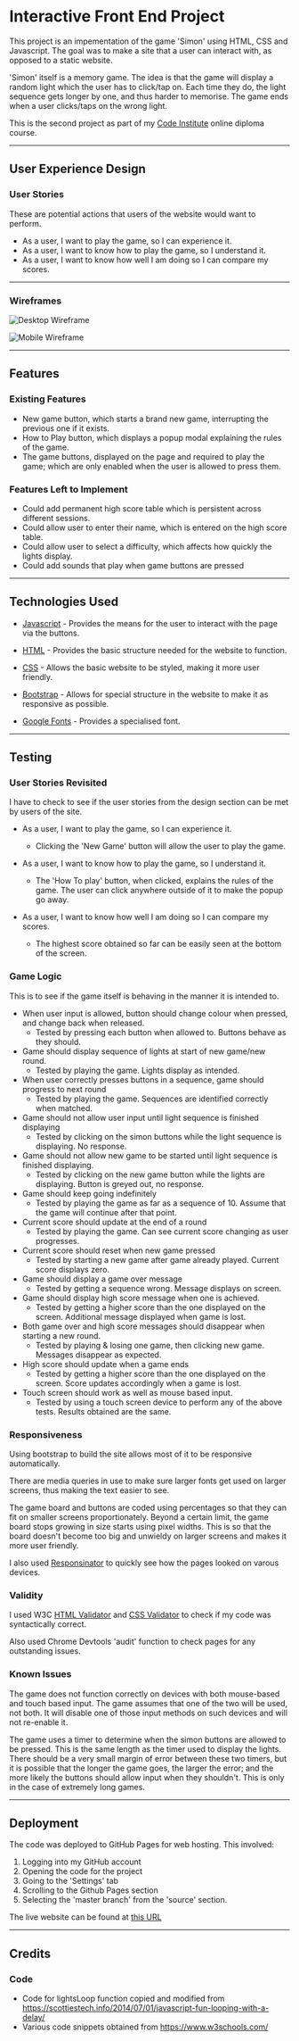 # Interactive Front End Project

This project is an impementation of the game 'Simon' using HTML, CSS and Javascript. The goal was to make a site that a user can interact with, as opposed to a static website.

'Simon' itself is a memory game. The idea is that the game will display a random light which the user has to click/tap on. Each time they do, the light sequence gets longer by one, and thus harder to memorise. The game ends when a user clicks/taps on the wrong light.

This is the second project as part of my [Code Institute](https://codeinstitute.net/) online diploma course.

---

## User Experience Design

### User Stories

These are potential actions that users of the website would want to perform. 

* As a user, I want to play the game, so I can experience it.
* As a user, I want to know how to play the game, so I understand it.
* As a user, I want to know how well I am doing so I can compare my scores.

---

### Wireframes

![Desktop Wireframe](assets/wireframes/simon-picture.jpg "Desktop Wireframe")

![Mobile Wireframe](assets/wireframes/simon-picture-mobile.jpg "Mobile Wireframe")

---

## Features

### Existing Features

* New game button, which starts a brand new game, interrupting the previous one if it exists.
* How to Play button, which displays a popup modal explaining the rules of the game.
* The game buttons, displayed on the page and required to play the game; which are only enabled when the user is allowed to press them.

### Features Left to Implement

* Could add permanent high score table which is persistent across different sessions.
* Could allow user to enter their name, which is entered on the high score table.
* Could allow user to select a difficulty, which affects how quickly the lights display.
* Could add sounds that play when game buttons are pressed

---

## Technologies Used

* [Javascript](https://www.javascript.com/) - Provides the means for the user to interact with the page via the buttons.

* [HTML](https://developer.mozilla.org/en-US/docs/Web/Guide/HTML/HTML5) - Provides the basic structure needed for the website to function.
    
* [CSS](https://developer.mozilla.org/en-US/docs/Web/CSS/CSS3) - Allows the basic website to be styled, making it more user friendly.

* [Bootstrap](https://getbootstrap.com/) - Allows for special structure in the website to make it as responsive as possible.

* [Google Fonts](https://fonts.google.com/) - Provides a specialised font.

---

## Testing

### User Stories Revisited

I have to check to see if the user stories from the design section can be met by users of the site.

* As a user, I want to play the game, so I can experience it.

  - Clicking the 'New Game' button will allow the user to play the game.

* As a user, I want to know how to play the game, so I understand it.

  - The 'How To play' button, when clicked, explains the rules of the game. The user can click anywhere outside of it to make the popup go away.

* As a user, I want to know how well I am doing so I can compare my scores.

  - The highest score obtained so far can be easily seen at the bottom of the screen.

### Game Logic

This is to see if the game itself is behaving in the manner it is intended to.

* When user input is allowed, button should change colour when pressed, and change back when released.
	- Tested by pressing each button when allowed to. Buttons behave as they should.
* Game should display sequence of lights at start of new game/new round.
	- Tested by playing the game. Lights display as intended.
* When user correctly presses buttons in a sequence, game should progress to next round
	- Tested by playing the game. Sequences are identified correctly when matched.
* Game should not allow user input until light sequence is finished displaying
	- Tested by clicking on the simon buttons while the light sequence is displaying. No response.
* Game should not allow new game to be started until light sequence is finished displaying.
	- Tested by clicking on the new game button while the lights are displaying. Button is greyed out, no response.
* Game should keep going indefinitely
	- Tested by playing the game as far as a sequence of 10. Assume that the game will continue after that point.
* Current score should update at the end of a round
	- Tested by playing the game. Can see current score changing as user progresses.
* Current score should reset when new game pressed
	- Tested by starting a new game after game already played. Current score displays zero.
* Game should display a game over message
	- Tested by getting a sequence wrong. Message displays on screen.
* Game should display high score message when one is achieved.
	- Tested by getting a higher score than the one displayed on the screen. Additional message displayed when game is lost.
* Both game over and high score messages should disappear when starting a new round.
	- Tested by playing & losing one game, then clicking new game. Messages disappear as expected.
* High score should update when a game ends
	- Tested by getting a higher score than the one displayed on the screen. Score updates accordingly when a game is lost.
* Touch screen should work as well as mouse based input.
	- Tested by using a touch screen device to perform any of the above tests. Results obtained are the same.


### Responsiveness

Using bootstrap to build the site allows most of it to be responsive automatically.

There are media queries in use to make sure larger fonts get used on larger screens, thus making the text easier to see.

The game board and buttons are coded using percentages so that they can fit on smaller screens proportionately. Beyond a certain limit, the game board stops growing in size starts using pixel widths. This is so that the board doesn't become too big and unwieldy on larger screens and makes it more user friendly.

I also used [Responsinator](https://www.responsinator.com/) to quickly see how the pages looked on varous devices.

### Validity

I used W3C [HTML Validator](https://validator.w3.org/) and [CSS Validator](http://jigsaw.w3.org/css-validator/) to check if my code was syntactically correct.

Also used Chrome Devtools 'audit' function to check pages for any outstanding issues. 

### Known Issues

The game does not function correctly on devices with both mouse-based and touch based input. The game assumes that one of the two will be used, not both. It will disable one of those input methods on such devices and will not re-enable it.

The game uses a timer to determine when the simon buttons are allowed to be pressed. This is the same length as the timer used to display the lights. There should be a very small margin of error between these two timers, but it is possible that the longer the game goes, the larger the error; and the more likely the buttons should allow input when they shouldn't. This is only in the case of extremely long games.

---

## Deployment

The code was deployed to GitHub Pages for web hosting. This involved:

1. Logging into my GitHub account
2. Opening the code for the project
3. Going to the 'Settings' tab
4. Scrolling to the Github Pages section
5. Selecting the 'master branch' from the 'source' section.

The live website can be found at [this URL](https://seakonn.github.io/milestone-two/index.html)

---

## Credits

### Code

* Code for lightsLoop function copied and modified from https://scottiestech.info/2014/07/01/javascript-fun-looping-with-a-delay/ 
* Various code snippets obtained from https://www.w3schools.com/